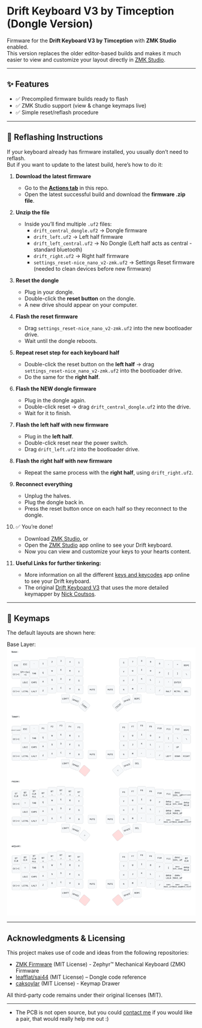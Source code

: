 # Drift Keyboard V3 by Timception (Dongle Version)  


Firmware for the **Drift Keyboard V3 by Timception** with **ZMK Studio** enabled.  
This version replaces the older editor-based builds and makes it much easier to view and customize your layout directly in [ZMK Studio](https://studio.zmk.dev).

---

## ✨ Features
- ✅ Precompiled firmware builds ready to flash  
- ✅ ZMK Studio support (view & change keymaps live) 
- ✅ Simple reset/reflash procedure  

---

## 🔄 Reflashing Instructions

If your keyboard already has firmware installed, you usually don’t need to reflash.  
But if you want to update to the latest build, here’s how to do it:

1. **Download the latest firmware**  
   - Go to the **[Actions tab](https://github.com/Timception/drift-v3-dongle/actions)** in this repo.  
   - Open the latest successful build and download the **firmware .zip file**.

2. **Unzip the file**  
   - Inside you’ll find multiple `.uf2` files:       
     - `drift_central_dongle.uf2` → Dongle firmware  
     - `drift_left.uf2` → Left half firmware  
	 - `drift_left_central.uf2` → No Dongle (Left half acts as central - standard bluetooth)  
     - `drift_right.uf2` → Right half firmware  
	 - `settings_reset-nice_nano_v2-zmk.uf2` → Settings Reset firmware (needed to clean devices before new firmware)  

3. **Reset the dongle**  
   - Plug in your dongle.  
   - Double-click the **reset button** on the dongle.  
   - A new drive should appear on your computer.

4. **Flash the reset firmware**  
   - Drag `settings_reset-nice_nano_v2-zmk.uf2` into the new bootloader drive.  
   - Wait until the dongle reboots.  

5. **Repeat reset step for each keyboard half**  
   - Double-click the reset button on the **left half** → drag `settings_reset-nice_nano_v2-zmk.uf2` into the bootloader drive.  
   - Do the same for the **right half**.  

6. **Flash the NEW dongle firmware**  
   - Plug in the dongle again.  
   - Double-click reset → drag `drift_central_dongle.uf2` into the drive.  
   - Wait for it to finish.  

7. **Flash the left half with new firmware**  
   - Plug in the **left half**.  
   - Double-click reset near the power switch.  
   - Drag `drift_left.uf2` into the bootloader drive.  

8. **Flash the right half with new firmware**  
   - Repeat the same process with the **right half**, using `drift_right.uf2`.  

9. **Reconnect everything**  
   - Unplug the halves.  
   - Plug the dongle back in.  
   - Press the reset button once on each half so they reconnect to the dongle.  

10. ✅ You’re done!  
	- Download [ZMK Studio](https://zmk.studio/download), or
    - Open the [ZMK Studio](https://studio.zmk.dev) app online to see your Drift keyboard.  
    - Now you can view and customize your keys to your hearts content.  
	
11. **Useful Links for further tinkering:**  
	- More information on all the different [keys and keycodes](https://zmk.dev/docs/keymaps/list-of-keycodes) app online to see your Drift keyboard.  
	- The original [Drift Keyboard V3](https://github.com/Timception/zmk-config-drift-v3-editor) that uses the more detailed keymapper by [Nick Coutsos](https://nickcoutsos.github.io/keymap-editor/).  

---

## 📸 Keymaps
The default layouts are shown here:  

Base Layer:  
![Keymap](https://github.com/Timception/drift-v3-dongle/blob/main/keymap-drawer/drift.svg)  


---

## Acknowledgments & Licensing  

This project makes use of code and ideas from the following repositories:  
- [ZMK Firmware](https://github.com/zmkfirmware) (MIT License) - Zephyr™ Mechanical Keyboard (ZMK) Firmware  
- [leafflat/sai44](https://github.com/leafflat/sai44) (MIT License) – Dongle code reference  
- [caksoylar](https://github.com/caksoylar/keymap-drawer) (MIT License) - Keymap Drawer  

All third-party code remains under their original licenses (MIT).  

---

- The PCB is not open source, but you could [contact me](https://www.instagram.com/majin.keyboards) if you would like a pair, that would really help me out :)  
